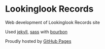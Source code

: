 # Lookinglook Records

Web development of Lookinglook Records site

Used [jekyll](http://jekyllrb.com), [sass](http://sass-lang.com) with [bourbon](http://bourbon.io)

Proudly hosted by [GitHub Pages](https://pages.github.com)
